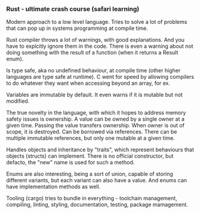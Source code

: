 ### Rust - ultimate crash course (safari learning)

Modern approach to a low level language. Tries to solve a lot of problems that
can pop up in systems programming at compile time.

Rust compiler throws a lot of warnings, with good explanations. And you have to
explcitly ignore them in the code. There is even a warning about not doing
something with the result of a function (when it returns a Result enum).

Is type safe, aka no undefined behaviour, at compile time (other higher
languages are type safe at runtime). C went for speed by allowing compilers to
do whatever they want when accessing beyond an array, for ex.

Variables are immutable by default. It even warns if it is mutable but not
modified.

The true novelty in the language, with which it hopes to address memory safety
issues is ownership. A value can be owned by a single owner at a given time.
Passing the value transfers ownership. When owner is out of scope, it is
destroyed. Can be borrowed via references. There can be multiple immutable
references, but only one mutable at a given time.

Handles objects and inheritance by "traits", which represent behaviours that
objects (structs) can implement. There is no official constructor, but defacto,
the "new" name is used for such a method.

Enums are also interesting, being a sort of union, capable of storing different
variants, but each variant can also have a value. And enums can have
implementation methods as well.

Tooling (cargo) tries to bundle in everything - toolchain management, compiling,
linting, styling, documentation, testing, package mamagement.
